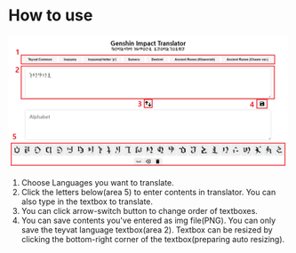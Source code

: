 # How to use

![image](./tutorial_v020.png)

1. Choose Languages you want to translate.
2. Click the letters below(area 5) to enter contents in translator. You can also type in the textbox to translate.
3. You can click arrow-switch button to change order of textboxes.
4. You can save contents you've entered as img file(PNG). You can only save the teyvat language textbox(area 2). Textbox can be resized by clicking the bottom-right corner of the textbox(preparing auto resizing).
